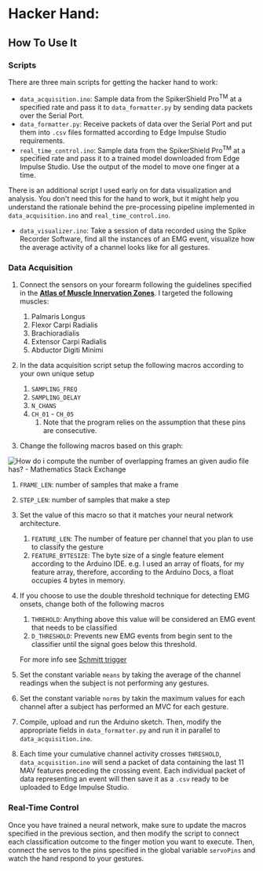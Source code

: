 # Hacker Hand: 

## How To Use It

### Scripts

There are three main scripts for getting the hacker hand to work:

- `data_acquisition.ino`: Sample data from the SpikerShield Pro<sup>TM</sup> at a specified rate and pass it to `data_formatter.py` by sending data packets over the Serial Port.
- `data_formatter.py`: Receive packets of data over the Serial Port and put them into `.csv` files formatted according to Edge Impulse Studio requirements.
- `real_time_control.ino`: Sample data from the SpikerShield Pro<sup>TM</sup> at a specified rate and pass it to a trained model downloaded from Edge Impulse Studio. Use the output of the model to move one finger at a time.

There is an additional script I used early on for data visualization and analysis. You don't need this for the hand to work, but it might help you understand the rationale behind the pre-processing pipeline implemented in `data_acquisition.ino` and `real_time_control.ino`.

- `data_visualizer.ino`: Take a session of data recorded using the Spike Recorder Software,  find all the instances of an EMG event, visualize how the average activity of a channel looks like for all gestures.

### Data Acquisition

1. Connect the sensors on your forearm following the guidelines specified in the [**Atlas of Muscle Innervation Zones**](https://www.springer.com/gp/book/9788847024625). I targeted the following muscles:

   1. Palmaris Longus
   2. Flexor Carpi Radialis
   3. Brachioradialis
   4. Extensor Carpi Radialis
   5. Abductor Digiti Minimi

2. In the data acquisition script setup the following macros according to your own unique setup

   1. `SAMPLING_FREQ`
   2. `SAMPLING_DELAY`
   3. `N_CHANS`
   4. `CH_01` - `CH_05`
      1. Note that the program relies on the assumption that these pins are consecutive.

3.  Change the following macros based on this graph:

   ![How do i compute the number of overlapping frames an given audio file has?  - Mathematics Stack Exchange](https://i.stack.imgur.com/d7Rdx.png)

   1. `FRAME_LEN`: number of samples that make a frame
   2. `STEP_LEN`: number of samples that make a step

4. Set the value of this macro so that it matches your neural network architecture.

   1. `FEATURE_LEN`: The number of feature per channel that you plan to use to classify the gesture
   2. `FEATURE_BYTESIZE`: The byte size of a single feature element according to the Arduino IDE. e.g. I used an array of floats, for my feature array, therefore, according to the Arduino Docs, a float occupies 4 bytes in memory.

5. If you choose to use the double threshold technique for detecting EMG onsets, change both of the following macros

   1. `THREHOLD`: Anything above this value will be considered an EMG event that needs to be classified
   2. `D_THRESHOLD`: Prevents new EMG events from begin sent to the classifier until the signal goes below this threshold.

   For more info see [Schmitt trigger](https://en.wikipedia.org/wiki/Schmitt_trigger)

6. Set the constant variable `means` by taking the average of the channel readings when the subject is not performing any gestures.

7. Set the constant variable `norms` by takin the maximum values for each channel after a subject has performed an MVC for each gesture.

8. Compile, upload and run the Arduino sketch. Then, modify the appropriate fields in `data_formatter.py` and run it in parallel to `data_acquisition.ino`.

9. Each time your cumulative channel activity crosses `THRESHOLD`, `data_acquisition.ino` will send a packet of data containing the last 11 MAV features preceding the crossing event. Each individual packet of data representing an event will then save it as a `.csv` ready to be uploaded to Edge Impulse Studio.

### Real-Time Control

Once you have trained a neural network, make sure to update the macros specified in the previous section, and then modify the script to connect each classification outcome to the finger motion you want to execute. Then, connect the servos to the pins specified in the global variable `servoPins` and watch the hand respond to your gestures.